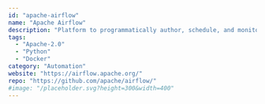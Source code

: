```yaml
---
id: "apache-airflow"
name: "Apache Airflow"
description: "Platform to programmatically author, schedule, and monitor workflows."
tags:
  - "Apache-2.0"
  - "Python"
  - "Docker"
category: "Automation"
website: "https://airflow.apache.org/"
repo: "https://github.com/apache/airflow/"
#image: "/placeholder.svg?height=300&width=400"
---
```


